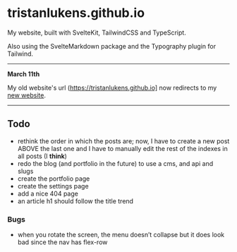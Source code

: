 # tristanlukens.github.io

My website, built with SvelteKit, TailwindCSS and TypeScript.

Also using the SvelteMarkdown package and the Typography plugin for Tailwind.

---

**March 11th**

My old website's url (https://tristanlukens.github.io] now redirects to my [new website](https://tristanlukens.vercel.app).

---

## Todo

- rethink the order in which the posts are; now, I have to create a new post ABOVE the last one and I have to manually edit the rest of the indexes in all posts (I **think**)
- redo the blog (and portfolio in the future) to use a cms, and api and slugs
- create the portfolio page
- create the settings page
- add a nice 404 page
- an article h1 should follow the title trend

### Bugs

- when you rotate the screen, the menu doesn’t collapse but it does look bad since the nav has flex-row
